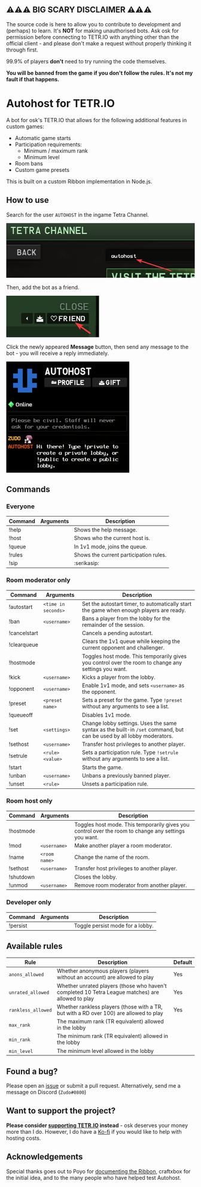 ## ⚠⚠⚠ BIG SCARY DISCLAIMER ⚠⚠⚠

The source code is here to allow you to contribute to development and (perhaps) to learn. It's **NOT** for making
unauthorised bots. Ask osk for permission before connecting to TETR.IO with anything other than the official client -
and please don't make a request without properly thinking it through first.

99.9% of players **don't** need to try running the code themselves.

**You will be banned from the game if you don't follow the rules. It's not my fault if that happens.**

# Autohost for TETR.IO

A bot for osk's TETR.IO that allows for the following additional features in custom games:

* Automatic game starts
* Participation requirements:
    * Minimum / maximum rank
    * Minimum level
* Room bans
* Custom game presets

This is built on a custom Ribbon implementation in Node.js.

## How to use

Search for the user `AUTOHOST` in the ingame Tetra Channel.

![Search for the user AUTOHOST in the ingame Tetra Channel.](doc_assets/start_1.png)

Then, add the bot as a friend.

![Then, add the bot as a friend.](doc_assets/start_2.png)

Click the newly appeared **Message** button, then send any message to the bot - you will receive a reply immediately.

![Click the newly appeared Message button, then send any message to the bot - you will receive a reply immediately.](doc_assets/start_3.png)

## Commands

### Everyone

|Command|Arguments|Description|
|---|---|---|
|!help| |Shows the help message.|
|!host| |Shows who the current host is.|
|!queue| |In 1v1 mode, joins the queue.|
|!rules| |Shows the current participation rules.|
|!sip| |:serikasip:|

### Room moderator only

|Command|Arguments|Description|
|---|---|---|
|!autostart|`<time in seconds>`|Set the autostart timer, to automatically start the game when enough players are ready.|
|!ban|`<username>`|Bans a player from the lobby for the remainder of the session.|
|!cancelstart| |Cancels a pending autostart.|
|!clearqueue| |Clears the 1v1 queue while keeping the current opponent and challenger.|
|!hostmode| |Toggles host mode. This temporarily gives you control over the room to change any settings you want.|
|!kick|`<username>`|Kicks a player from the lobby.|
|!opponent|`<username>`|Enable 1v1 mode, and sets `<username>` as the opponent.|
|!preset|`<preset name>`|Sets a preset for the game. Type `!preset` without any arguments to see a list.|
|!queueoff| |Disables 1v1 mode.|
|!set|`<settings>`|Change lobby settings. Uses the same syntax as the built-in `/set` command, but can be used by all lobby moderators.|
|!sethost|`<username>`|Transfer host privileges to another player.|
|!setrule|`<rule> <value>`|Sets a participation rule. Type `!setrule` without any arguments to see a list.|
|!start| |Starts the game.|
|!unban|`<username>`|Unbans a previously banned player.|
|!unset|`<rule>`|Unsets a participation rule.|

### Room host only

|Command|Arguments|Description|
|---|---|---|
|!hostmode| |Toggles host mode. This temporarily gives you control over the room to change any settings you want.|
|!mod|`<username>`|Make another player a room moderator.|
|!name|`<room name>`|Change the name of the room.|
|!sethost|`<username>`|Transfer host privileges to another player.|
|!shutdown| |Closes the lobby.|
|!unmod|`<username>`|Remove room moderator from another player.|

### Developer only

|Command|Arguments|Description|
|---|---|---|
|!persist| |Toggle persist mode for a lobby.|

## Available rules

|Rule|Description|Default|
|---|---|---|
|`anons_allowed`|Whether anonymous players (players without an account) are allowed to play|Yes|
|`unrated_allowed`|Whether unrated players (those who haven't completed 10 Tetra League matches) are allowed to play|Yes|
|`rankless_allowed`|Whether rankless players (those with a TR, but with a RD over 100) are allowed to play|Yes|
|`max_rank`|The maximum rank (TR equivalent) allowed in the lobby|
|`min_rank`|The minimum rank (TR equivalent) allowed in the lobby|
|`min_level`|The minimum level allowed in the lobby|

## Found a bug?

Please open an [issue](https://github.com/ZudoB/autohost/issues/new) or submit a pull request. Alternatively, send me a
message on Discord (`Zudo#0800`)

## Want to support the project?

**Please consider [supporting TETR.IO](https://tetr.io/#S:) instead** - osk deserves your money more than I do. However,
I do have a [Ko-fi](https://ko-fi.com/zudobtw) if you would like to help with hosting costs.

## Acknowledgements

Special thanks goes out to Poyo for [documenting the Ribbon](https://github.com/Poyo-SSB/tetrio-bot-docs), craftxbox for
the initial idea, and to the many people who have helped test Autohost.